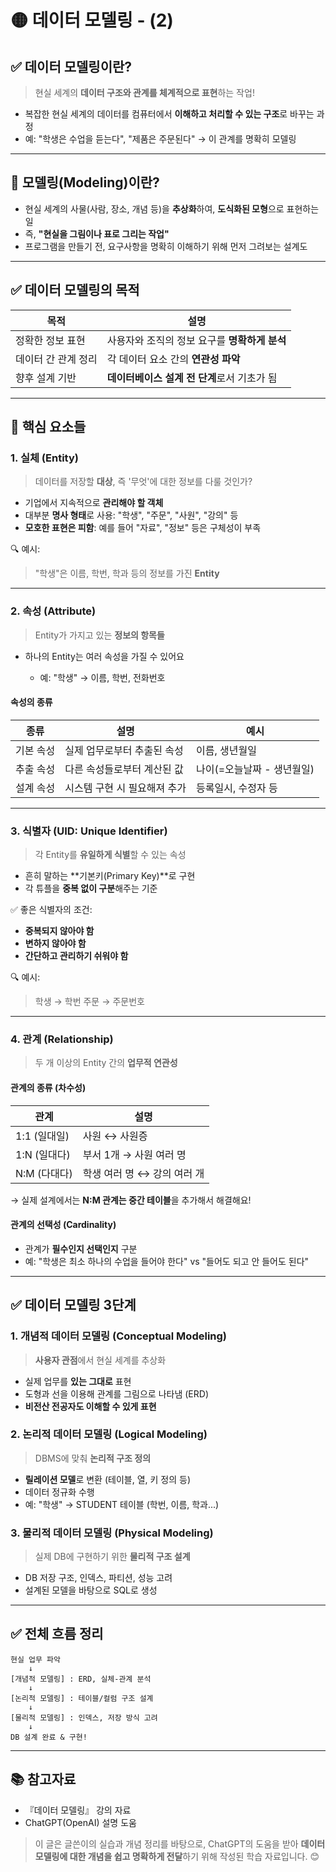 # 🟡 데이터 모델링 - (2)

## ✅ 데이터 모델링이란?

> 현실 세계의 **데이터 구조와 관계를 체계적으로 표현**하는 작업!

* 복잡한 현실 세계의 데이터를 컴퓨터에서 **이해하고 처리할 수 있는 구조**로 바꾸는 과정
* 예: "학생은 수업을 듣는다", "제품은 주문된다" → 이 관계를 명확히 모델링

---

## 📌 모델링(Modeling)이란?

* 현실 세계의 사물(사람, 장소, 개념 등)을 **추상화**하여, **도식화된 모형**으로 표현하는 일
* 즉, **"현실을 그림이나 표로 그리는 작업"**
* 프로그램을 만들기 전, 요구사항을 명확히 이해하기 위해 먼저 그려보는 설계도

---

## ✅ 데이터 모델링의 목적

| 목적          | 설명                          |
| ----------- | --------------------------- |
| 정확한 정보 표현   | 사용자와 조직의 정보 요구를 **명확하게 분석** |
| 데이터 간 관계 정리 | 각 데이터 요소 간의 **연관성 파악**      |
| 향후 설계 기반    | **데이터베이스 설계 전 단계**로서 기초가 됨  |

---

## 📌 핵심 요소들

### 1. 실체 (Entity)

> 데이터를 저장할 **대상**, 즉 '무엇'에 대한 정보를 다룰 것인가?

* 기업에서 지속적으로 **관리해야 할 객체**
* 대부분 **명사 형태**로 사용: "학생", "주문", "사원", "강의" 등
* **모호한 표현은 피함**: 예를 들어 "자료", "정보" 등은 구체성이 부족

🔍 예시:

> "학생"은 이름, 학번, 학과 등의 정보를 가진 **Entity**

---

### 2. 속성 (Attribute)

> Entity가 가지고 있는 **정보의 항목들**

* 하나의 Entity는 여러 속성을 가질 수 있어요

  * 예: "학생" → 이름, 학번, 전화번호

#### 속성의 종류

| 종류    | 설명               | 예시               |
| ----- | ---------------- | ---------------- |
| 기본 속성 | 실제 업무로부터 추출된 속성  | 이름, 생년월일         |
| 추출 속성 | 다른 속성들로부터 계산된 값  | 나이(=오늘날짜 - 생년월일) |
| 설계 속성 | 시스템 구현 시 필요해져 추가 | 등록일시, 수정자 등      |

---

### 3. 식별자 (UID: Unique Identifier)

> 각 Entity를 **유일하게 식별**할 수 있는 속성

* 흔히 말하는 \*\*기본키(Primary Key)\*\*로 구현
* 각 튜플을 **중복 없이 구분**해주는 기준

✅ 좋은 식별자의 조건:

* **중복되지 않아야 함**
* **변하지 않아야 함**
* **간단하고 관리하기 쉬워야 함**

🔍 예시:

> 학생 → 학번
> 주문 → 주문번호

---

### 4. 관계 (Relationship)

> 두 개 이상의 Entity 간의 **업무적 연관성**

#### 관계의 종류 (차수성)

| 관계         | 설명                |
| ---------- | ----------------- |
| 1:1 (일대일)  | 사원 ↔ 사원증          |
| 1\:N (일대다) | 부서 1개 → 사원 여러 명   |
| N\:M (다대다) | 학생 여러 명 ↔ 강의 여러 개 |

→ 실제 설계에서는 **N\:M 관계는 중간 테이블**을 추가해서 해결해요!

#### 관계의 선택성 (Cardinality)

* 관계가 **필수인지 선택인지** 구분
* 예: "학생은 최소 하나의 수업을 들어야 한다" vs "들어도 되고 안 들어도 된다"

---

## ✅ 데이터 모델링 3단계

### 1. 개념적 데이터 모델링 (Conceptual Modeling)

> **사용자 관점**에서 현실 세계를 추상화

* 실제 업무를 **있는 그대로** 표현
* 도형과 선을 이용해 관계를 그림으로 나타냄 (ERD)
* **비전산 전공자도 이해할 수 있게 표현**

### 2. 논리적 데이터 모델링 (Logical Modeling)

> DBMS에 맞춰 **논리적 구조 정의**

* **릴레이션 모델**로 변환 (테이블, 열, 키 정의 등)
* 데이터 정규화 수행
* 예: "학생" → STUDENT 테이블 (학번, 이름, 학과...)

### 3. 물리적 데이터 모델링 (Physical Modeling)

> 실제 DB에 구현하기 위한 **물리적 구조 설계**

* DB 저장 구조, 인덱스, 파티션, 성능 고려
* 설계된 모델을 바탕으로 SQL로 생성

---

## ✅ 전체 흐름 정리

```text
현실 업무 파악
    ↓
[개념적 모델링] : ERD, 실체-관계 분석
    ↓
[논리적 모델링] : 테이블/컬럼 구조 설계
    ↓
[물리적 모델링] : 인덱스, 저장 방식 고려
    ↓
DB 설계 완료 & 구현!
```

---

## 📚 참고자료

* 『데이터 모델링』 강의 자료
* ChatGPT(OpenAI) 설명 도움

> 이 글은 글쓴이의 실습과 개념 정리를 바탕으로, ChatGPT의 도움을 받아
> **데이터 모델링에 대한 개념을 쉽고 명확하게 전달**하기 위해 작성된 학습 자료입니다. 😊